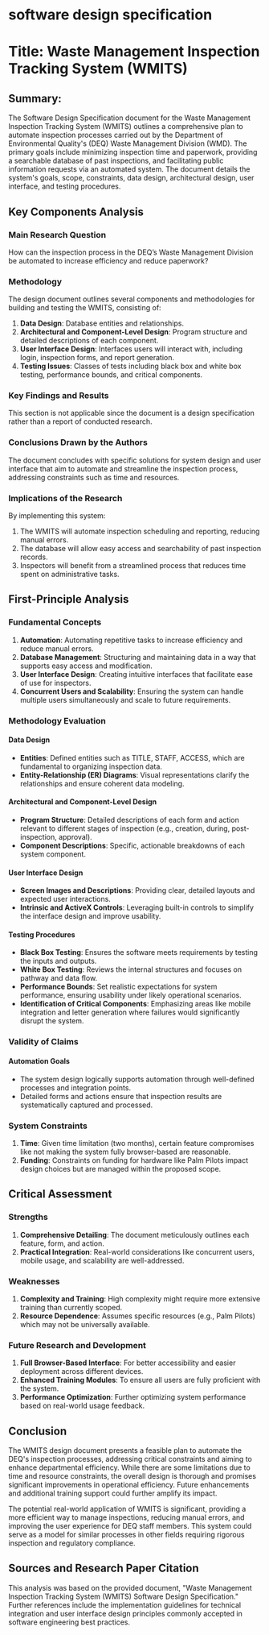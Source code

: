 # software design specification

# Title: Waste Management Inspection Tracking System (WMITS)

## Summary:
The Software Design Specification document for the Waste Management Inspection Tracking System (WMITS) outlines a comprehensive plan to automate inspection processes carried out by the Department of Environmental Quality's (DEQ) Waste Management Division (WMD). The primary goals include minimizing inspection time and paperwork, providing a searchable database of past inspections, and facilitating public information requests via an automated system. The document details the system's goals, scope, constraints, data design, architectural design, user interface, and testing procedures.

## Key Components Analysis

### Main Research Question
How can the inspection process in the DEQ’s Waste Management Division be automated to increase efficiency and reduce paperwork?

### Methodology
The design document outlines several components and methodologies for building and testing the WMITS, consisting of:
1. **Data Design**: Database entities and relationships.
2. **Architectural and Component-Level Design**: Program structure and detailed descriptions of each component.
3. **User Interface Design**: Interfaces users will interact with, including login, inspection forms, and report generation.
4. **Testing Issues**: Classes of tests including black box and white box testing, performance bounds, and critical components.

### Key Findings and Results
This section is not applicable since the document is a design specification rather than a report of conducted research.

### Conclusions Drawn by the Authors
The document concludes with specific solutions for system design and user interface that aim to automate and streamline the inspection process, addressing constraints such as time and resources.

### Implications of the Research
By implementing this system:
1. The WMITS will automate inspection scheduling and reporting, reducing manual errors.
2. The database will allow easy access and searchability of past inspection records.
3. Inspectors will benefit from a streamlined process that reduces time spent on administrative tasks.

## First-Principle Analysis

### Fundamental Concepts
1. **Automation**: Automating repetitive tasks to increase efficiency and reduce manual errors.
2. **Database Management**: Structuring and maintaining data in a way that supports easy access and modification.
3. **User Interface Design**: Creating intuitive interfaces that facilitate ease of use for inspectors.
4. **Concurrent Users and Scalability**: Ensuring the system can handle multiple users simultaneously and scale to future requirements.

### Methodology Evaluation

#### Data Design
- **Entities**: Defined entities such as TITLE, STAFF, ACCESS, which are fundamental to organizing inspection data.
- **Entity-Relationship (ER) Diagrams**: Visual representations clarify the relationships and ensure coherent data modeling.

#### Architectural and Component-Level Design
- **Program Structure**: Detailed descriptions of each form and action relevant to different stages of inspection (e.g., creation, during, post-inspection, approval).
- **Component Descriptions**: Specific, actionable breakdowns of each system component.

#### User Interface Design
- **Screen Images and Descriptions**: Providing clear, detailed layouts and expected user interactions.
- **Intrinsic and ActiveX Controls**: Leveraging built-in controls to simplify the interface design and improve usability.

#### Testing Procedures
- **Black Box Testing**: Ensures the software meets requirements by testing the inputs and outputs.
- **White Box Testing**: Reviews the internal structures and focuses on pathway and data flow.
- **Performance Bounds**: Set realistic expectations for system performance, ensuring usability under likely operational scenarios.
- **Identification of Critical Components**: Emphasizing areas like mobile integration and letter generation where failures would significantly disrupt the system.

### Validity of Claims

#### Automation Goals
- The system design logically supports automation through well-defined processes and integration points.
- Detailed forms and actions ensure that inspection results are systematically captured and processed.

### System Constraints
1. **Time**: Given time limitation (two months), certain feature compromises like not making the system fully browser-based are reasonable.
2. **Funding**: Constraints on funding for hardware like Palm Pilots impact design choices but are managed within the proposed scope.

## Critical Assessment

### Strengths
1. **Comprehensive Detailing**: The document meticulously outlines each feature, form, and action.
2. **Practical Integration**: Real-world considerations like concurrent users, mobile usage, and scalability are well-addressed.

### Weaknesses
1. **Complexity and Training**: High complexity might require more extensive training than currently scoped.
2. **Resource Dependence**: Assumes specific resources (e.g., Palm Pilots) which may not be universally available.

### Future Research and Development
1. **Full Browser-Based Interface**: For better accessibility and easier deployment across different devices.
2. **Enhanced Training Modules**: To ensure all users are fully proficient with the system.
3. **Performance Optimization**: Further optimizing system performance based on real-world usage feedback.

## Conclusion
The WMITS design document presents a feasible plan to automate the DEQ's inspection processes, addressing critical constraints and aiming to enhance departmental efficiency. While there are some limitations due to time and resource constraints, the overall design is thorough and promises significant improvements in operational efficiency. Future enhancements and additional training support could further amplify its impact.

The potential real-world application of WMITS is significant, providing a more efficient way to manage inspections, reducing manual errors, and improving the user experience for DEQ staff members. This system could serve as a model for similar processes in other fields requiring rigorous inspection and regulatory compliance. 

## Sources and Research Paper Citation
This analysis was based on the provided document, "Waste Management Inspection Tracking System (WMITS) Software Design Specification." Further references include the implementation guidelines for technical integration and user interface design principles commonly accepted in software engineering best practices.